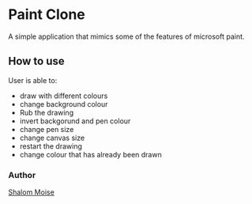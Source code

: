 # Paint Clone

A simple application that mimics some of the features of microsoft paint.

## How to use

User is able to:

- draw with different colours
- change background colour
- Rub the drawing
- invert backgorund and pen colour
- change pen size
- change canvas size
- restart the drawing
- change colour that has already been drawn

### Author

[Shalom Moise](https://github.com/shalommoise/)

<!-- ### Link
[Paint Clone]() -->
